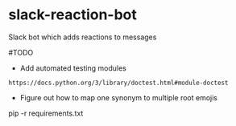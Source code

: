 # slack-reaction-bot
Slack bot which adds reactions to messages 

#TODO
- Add automated testing modules
```
https://docs.python.org/3/library/doctest.html#module-doctest
```
- Figure out how to map one synonym to multiple root emojis

pip -r requirements.txt
